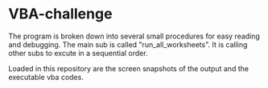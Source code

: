 # VBA-challenge

The program is broken down into several small procedures for easy reading and debugging. The main sub is called "run_all_worksheets". It is calling other subs to excute in a sequential order. 

Loaded in this repository are the screen snapshots of the output and the executable vba codes.
